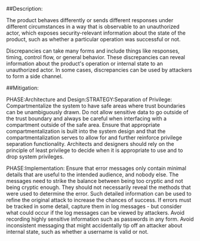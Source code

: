##Description:

The product behaves differently or sends different responses under different circumstances in a way that is observable to an unauthorized actor, which exposes security-relevant information about the state of the product, such as whether a particular operation was successful or not.

Discrepancies can take many forms and include things like responses, timing, control flow, or general behavior. These discrepancies can reveal information about the product's operation or internal state to an unauthorized actor. In some cases, discrepancies can be used by attackers to form a side channel.

##Mitigation:


PHASE:Architecture and Design:STRATEGY:Separation of Privilege:
Compartmentalize the system to have safe areas where trust boundaries can be unambiguously drawn. Do not allow sensitive data to go outside of the trust boundary and always be careful when interfacing with a compartment outside of the safe area. Ensure that appropriate compartmentalization is built into the system design and that the compartmentalization serves to allow for and further reinforce privilege separation functionality. Architects and designers should rely on the principle of least privilege to decide when it is appropriate to use and to drop system privileges.

PHASE:Implementation:
Ensure that error messages only contain minimal details that are useful to the intended audience, and nobody else. The messages need to strike the balance between being too cryptic and not being cryptic enough. They should not necessarily reveal the methods that were used to determine the error. Such detailed information can be used to refine the original attack to increase the chances of success. If errors must be tracked in some detail, capture them in log messages - but consider what could occur if the log messages can be viewed by attackers. Avoid recording highly sensitive information such as passwords in any form. Avoid inconsistent messaging that might accidentally tip off an attacker about internal state, such as whether a username is valid or not.

